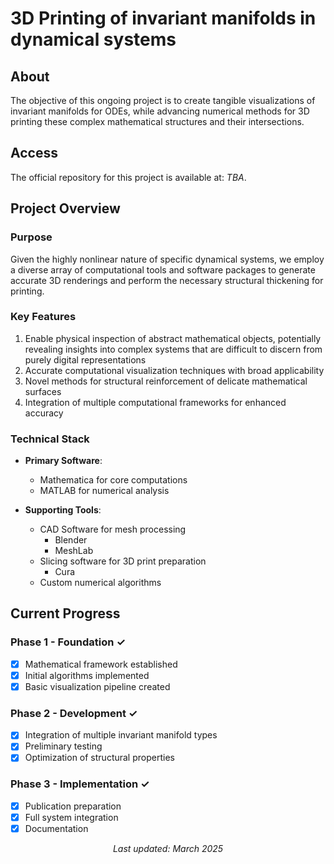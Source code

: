 # 3D Printing of invariant manifolds in dynamical systems

## About
The objective of this ongoing project is to create tangible visualizations of invariant manifolds for ODEs, while advancing numerical methods for 3D printing these complex mathematical structures and their intersections.

## Access
The official repository for this project is available at: *TBA*.
<!--[https://github.com/esander1789/3DPrintingInvariantManifolds](https://github.com/esander1789/3DPrintingInvariantManifolds)-->

## Project Overview

### Purpose
Given the highly nonlinear nature of specific dynamical systems, we employ a diverse array of computational tools and software packages to generate accurate 3D renderings and perform the necessary structural thickening for printing.

### Key Features
1. Enable physical inspection of abstract mathematical objects, potentially revealing insights into complex systems that are difficult to discern from purely digital representations
2. Accurate computational visualization techniques with broad applicability
3. Novel methods for structural reinforcement of delicate mathematical surfaces
4. Integration of multiple computational frameworks for enhanced accuracy

### Technical Stack
- **Primary Software**: 
  - Mathematica for core computations
  - MATLAB for numerical analysis

- **Supporting Tools**:
  - CAD Software for mesh processing
    - Blender
    - MeshLab
  - Slicing software for 3D print preparation
    - Cura
  - Custom numerical algorithms

## Current Progress

### Phase 1 - Foundation ✓
- [x] Mathematical framework established
- [x] Initial algorithms implemented
- [x] Basic visualization pipeline created

### Phase 2 - Development ✓
- [X] Integration of multiple invariant manifold types
- [X] Preliminary testing
- [X] Optimization of structural properties

### Phase 3 - Implementation ✓
- [X] Publication preparation
- [X] Full system integration
- [X] Documentation

<div align="center">
  <i>Last updated: March 2025</i>
</div>
